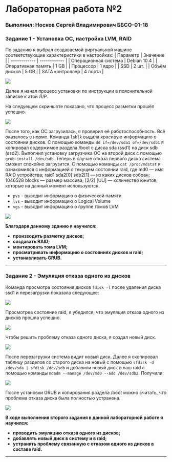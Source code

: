 # Лабораторная работа №2
###  Выполнил: Носков Сергей Владимирович ББСО-01-18

### Задание 1 - Установка ОС, настройка LVM, RAID
По заданию я выбрал создаваемой виртуальной машине соответствующие характеристики в настройках:
| Параметр  | Значение  |
| ------------ | ------------ |
| Операционная система | Debian 10.4 |
|  Оперативная память | 1 GB  |
| Процессор  |  1 ядро |
| SSD  | 2 шт.  |
| Объём дисков  | 5 GB  |
| SATA контроллер  | 4 порта  |

![](https://github.com/noskovsv/labsOS/blob/master/Screenshots/2.1.jpg)

Далее я начал процесс установки по инструкции в пояснительной записке к этой Л/Р.

На следуещем скриншоте показано, что процесс разметки прошёл успешно.

![](https://github.com/noskovsv/labsOS/blob/master/Screenshots/2.2.jpg)

После того, как ОС загрузилась, я проверил её работоспособность. Всё оказалось в норме.
Команда `lsblk`  выдала красивую информацию о состоянии дисков. С помощью команды `dd if=/dev/sda1 of=/dev/sdb1` я копировал содержимое раздела /boot с диска sda (ssd1) на диск sdb (ssd2).  Выполнил установку загрузчика ОС на второй диск с помощью `grub-install /dev/sdb`. Теперь в случае отказа первого диска система сможет спокойно загрузится. 
C помощью команды `cat /proc/mdstat` я ознакомился с информацией о текущем состоянии raid, где md0 — имя RAID устройства; raid1 sda2[0] sdb2[1] — из каких дисков собран; 1046528 blocks — размер массива; [2/2] [UU] — количество юнитов, которые на данный момент используются.
- `pvs` - выводит информацию о физической памяти
- `lvs` - выводит информацию о Logical Volume
- `vgs` - выводит информацию о группе томов LVM

![](https://github.com/noskovsv/labsOS/blob/master/Screenshots/2.3.jpg)

**Благодаря данному зданию я научился:**
- **производить разметку дисков;**
- **создавать RAID;**
- **монтировать тома LVM;**
- **просматривать информацию о состояниях дисков и raid;**
- **устанавливать GRUB.**

------------

### Задание 2 - Эмуляция отказа одного из дисков

Команда просмотра состояния дисков `fdisk -l` после удаления диска ssd1 и перезагрузки  показала следующее:

![](https://github.com/noskovsv/labsOS/blob/master/Screenshots/2.4.jpg)

Просмотрев состояние raid, я убедился, что эмуляция отказа одного из дисков прошла успешно. 

![](https://github.com/noskovsv/labsOS/blob/master/Screenshots/2.5.jpg)

Чтобы решить проблему отказа одного диска, я создал новый диск.

![](https://github.com/noskovsv/labsOS/blob/master/Screenshots/2.6.jpg)

После перезагрузки система видит новый диск. Далее я скопировал таблицу разделов со старого диска на новый с помощью `sfdisk -d /dev/sda | sfdisk /dev/sdb`
и добавили новый диск в наш raid c помощью команды `mdadm --manage /dev/md0 --add /dev/sdb2`. Получили:

![](https://github.com/noskovsv/labsOS/blob/master/Screenshots/2.7.jpg)

После установки GRUB и копирования раздела /boot можно считать, что проблема отказа диска была полностью устранена.

![](https://github.com/noskovsv/labsOS/blob/master/Screenshots/2.8.jpg)

**В ходе выполнения второго задания в данной лабораторной работе я научился:**
- **проводить эмуляцию отказа одного из дисков;**
- **добавлять новый диск в систему и в raid;**
- **устранять проблему связанную с отказом одного из дисков в составе raid.**

------------